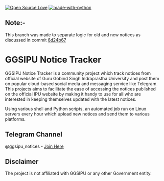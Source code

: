 [![Open Source Love](https://badges.frapsoft.com/os/v1/open-source.png?v=103)](https://github.com/ellerbrock/open-source-badges/)
[![made-with-python](https://img.shields.io/badge/Made%20with-Python-1f425f.svg)](https://www.python.org/)

## Note:-
This branch was made to separate logic for old and new notices as discussed in commit [6d24b67](https://github.com/ggsipu-usict/ggsipu-notice-tracker/commit/6d24b67a5e487dd5c96283f500aff43e00e8513e)

# GGSIPU Notice Tracker
GGSIPU Notice Tracker is a community project which track notices from official website of Guru Gobind Singh Indraprastha 
University and post them on popular cloud-based social media and messaging service like Telegram. This projects aims to facilitate the ease of accessing the notices published on the official IPU website by making it handy to use for all who are interested in keeping themselves updated with the latest notices.

Using various shell and Python scripts, an automated job run on Linux servers every hour which upload new notices and send them to various platforms.

## Telegram Channel
@ggsipu_notices - [Join Here](https://t.me/ggsipu_notices)

## Disclaimer
The project is not affiliated with GGSIPU or any other Government entity.

